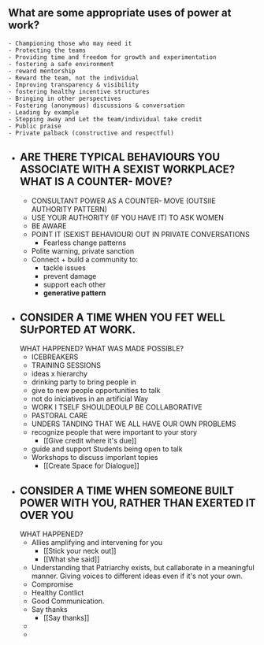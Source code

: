 ## What are some appropriate uses of power at work?
	- Championing those who may need it
	- Protecting the teams
	- Providing time and freedom for growth and experimentation
	- fostering a safe environment
	- reward mentorship
	- Reward the team, not the individual
	- Improving transparency & visibility
	- fostering healthy incentive structures
	- Bringing in other perspectives
	- Fostering (anonymous) discussions & conversation
	- Leading by example
	- Stepping away and Let the team/individual take credit
	- Public praise
	- Private palback (constructive and respectful)
- ## ARE THERE TYPICAL BEHAVIOURS YOU ASSOCIATE WITH A SEXIST WORKPLACE? WHAT IS A COUNTER- MOVE?
	- CONSULTANT POWER AS A COUNTER- MOVE (OUTSIIE AUTHORITY PATTERN)
	- USE YOUR AUTHORITY (IF YOU HAVE IT) TO ASK WOMEN
	- BE AWARE
	- POINT IT (SEXIST BEHAVIOUR) OUT IN PRIVATE CONVERSATIONS
		- Fearless change patterns
	- Polite warning, private sanction
	- Connect + build a community to:
		- tackle issues
		- prevent damage
		- support each other
		- **generative pattern**
- ## CONSIDER A TIME WHEN YOU FET WELL SUrPORTED AT WORK.
  WHAT HAPPENED?
  WHAT WAS MADE POSSIBLE?
	- ICEBREAKERS
	- TRAINING SESSIONS
	- ideas x hierarchy
	- drinking party to bring people in
	- give to new people opportunities to talk
	- not do iniciatives in an artificial Way
	- WORK
	  I TSELF
	  SHOULDEOULP
	  BE
	  COLLABORATIVE
	- PASTORAL
	  CARE
	- UNDERS TANDING
	  THAT WE
	  ALL HAVE OUR OWN PROBLEMS
	- recognize people that were important to your story
		- [[Give credit where it's due]]
	- guide and support Students being open to talk
	- Workshops to discuss imporlant topies
		- [[Create Space for Dialogue]]
- ## CONSIDER A TIME WHEN SOMEONE BUILT POWER WITH YOU, RATHER THAN EXERTED IT OVER YOU
  WHAT HAPPENED?
	- Allies amplifying and intervening for you
		- [[Stick your neck out]]
		- [[What she said]]
	- Understanding that Patriarchy exists, but callaborate in a meaningful manner. Giving voices to different ideas even if it's not your own.
	- Compromise
	- Healthy Contlict
	- Good Communication.
	- Say thanks
		- [[Say thanks]]
	-
	-